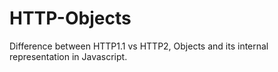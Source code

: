 # HTTP-Objects
Difference between HTTP1.1 vs HTTP2, Objects and its internal representation in Javascript.
